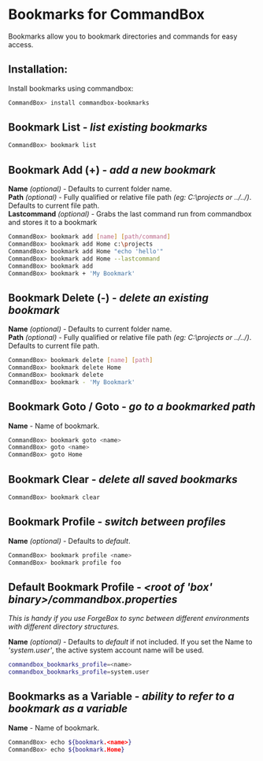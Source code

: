 # Bookmarks for CommandBox

Bookmarks allow you to bookmark directories and commands for easy access.

## Installation:

Install bookmarks using commandbox:

```bash
CommandBox> install commandbox-bookmarks
```

## Bookmark List - *list existing bookmarks*

```bash
CommandBox> bookmark list
```

## Bookmark Add (+) - *add a new bookmark*
**Name** *(optional)* - Defaults to current folder name.  
**Path** *(optional)* - Fully qualified or relative file path *(eg: C:\projects or ../../)*. Defaults to current file path.  
**Lastcommand** *(optional)* - Grabs the last command run from commandbox and stores it to a bookmark 
```bash
CommandBox> bookmark add [name] [path/command]
CommandBox> bookmark add Home c:\projects
CommandBox> bookmark add Home "echo 'hello'"
CommandBox> bookmark add Home --lastcommand
CommandBox> bookmark add
CommandBox> bookmark + 'My Bookmark'
```

## Bookmark Delete (-) - *delete an existing bookmark*
**Name** *(optional)* - Defaults to current folder name.  
**Path** *(optional)* - Fully qualified or relative file path *(eg: C:\projects or ../../)*. Defaults to current file path.  
```bash
CommandBox> bookmark delete [name] [path]
CommandBox> bookmark delete Home
CommandBox> bookmark delete
CommandBox> bookmark - 'My Bookmark'
```

## Bookmark Goto / Goto - *go to a bookmarked path*
**Name** - Name of bookmark.  
```bash
CommandBox> bookmark goto <name>
CommandBox> goto <name>
CommandBox> goto Home
```

## Bookmark Clear - *delete all saved bookmarks*

```bash
CommandBox> bookmark clear
```

## Bookmark Profile - *switch between profiles*
**Name** *(optional)* - Defaults to *default*. 
```bash
CommandBox> bookmark profile <name>
CommandBox> bookmark profile foo
```

## Default Bookmark Profile - *<root of 'box' binary>/commandbox.properties*
*This is handy if you use ForgeBox to sync between different environments with different directory structures.*

**Name** *(optional)* - Defaults to *default* if not included. If you set the Name to *'system.user'*, the active system account name will be used.
```bash
commandbox_bookmarks_profile=<name>
commandbox_bookmarks_profile=system.user
```

## Bookmarks as a Variable - *ability to refer to a bookmark as a variable*
**Name** - Name of bookmark.
```bash
CommandBox> echo ${bookmark.<name>}
CommandBox> echo ${bookmark.Home}
```
